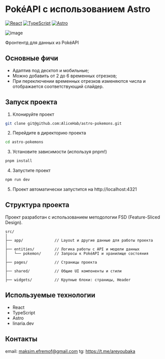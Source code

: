 # PokéAPI с использованием Astro

[![React](https://img.shields.io/badge/react-%2320232a.svg?style=for-the-badge&logo=react&logoColor=%2361DAFB)](https://react.dev/)
[![TypeScript](https://img.shields.io/badge/typescript-%23007ACC.svg?style=for-the-badge&logo=typescript&logoColor=white)](https://www.typescriptlang.org/)
[![Astro](https://img.shields.io/badge/Astro-BC52EE?logo=astro&logoColor=fff&style=for-the-badge)](https://astro.build/)

![image](https://i.ibb.co/d4npMn1X/1920.png)

Фронтентд для данных из PokéAPI

## Основные фичи

- Адаптив под десктоп и мобильные;
- Можно добавить от 2 до 6 временных отрезков;
- При переключении временных отрезков изменяются числа и отображается соответствующий слайдер.

## Запуск проекта

1. Клонируйте проект

```bash
git clone git@github.com:AliceHab/astro-pokemons.git
```

2. Перейдите в директорию проекта

```bash
cd astro-pokemons
```

3. Установите зависимости (используя pnpm!)

```bash
pnpm install
```

4. Запустите проект

```bash
npm run dev
```

5. Проект автоматически запустится на http://localhost:4321

## Структура проекта

Проект разработан с использованием методологии FSD (Feature-Sliced Design).

```
src/
│
├── app/              // Layout и другие данные для работы проекта
│
├── entities/         // Логика работы с API и модели данных
│   └── pokemon/      // Запросы к PokéAPI и хранилище состояния
│
├── pages/            // Страницы проекта
│
├── shared/           // Общие UI компоненты и стили
│
├── widgets/          // Крупные блоки: страницы, Header
```

## Используемые технологии

- React
- TypeScript
- Astro
- linaria.dev

## Контакты

email: maksim.efremof@gmail.com
tg: https://t.me/areyoubaka
